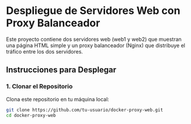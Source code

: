 # Despliegue de Servidores Web con Proxy Balanceador

Este proyecto contiene dos servidores web (web1 y web2) que muestran una página HTML simple y un proxy balanceador (Nginx) que distribuye el tráfico entre los dos servidores.

## Instrucciones para Desplegar

### 1. Clonar el Repositorio

Clona este repositorio en tu máquina local:

```bash
git clone https://github.com/tu-usuario/docker-proxy-web.git
cd docker-proxy-web
```